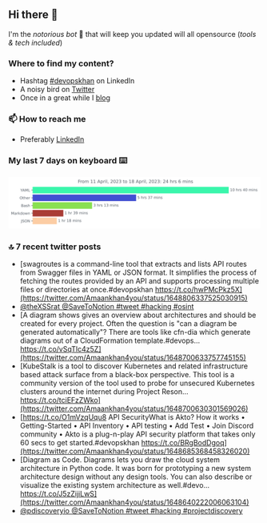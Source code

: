 <!--- [![Hits](https://hits.seeyoufarm.com/api/count/incr/badge.svg?url=https%3A%2F%2Fgithub.com%2Fakhan4u%2Fhit-counter&count_bg=%2379C83D&title_bg=%23555555&icon=&icon_color=%23E7E7E7&title=visits&edge_flat=false)](https://hits.seeyoufarm.com) --->

## Hi there 👋

I'm the _notorious bot_ 🤣 that will keep you updated will all opensource (_tools & tech included_) 

### Where to find my content?

* Hashtag [#devopskhan](https://www.linkedin.com/feed/hashtag/devopskhan) on LinkedIn
* A noisy bird on [Twitter](https://twitter.com/Amaankhan4you)
* Once in a great while I [blog](https://linuxparrot.netlify.app) 


### 📫 **How to reach me**

* Preferably [LinkedIn](https://www.linkedin.com/in/amaan-khan-linux-ninja)

### My last 7 days on keyboard ⌨️

<img src="https://github.com/akhan4u/akhan4u/blob/main/images/stat.svg" alt="Amaan's Wakatime Activity!"/>

### 🔝 7 recent twitter posts
<!-- DEVDOJO:START -->
- [swagroutes is a command-line tool that extracts and lists API routes from Swagger files in YAML or JSON format. It simplifies the process of fetching the routes provided by an API and supports processing multiple files or directories at once.#devopskhan https://t.co/hwPMcPkz5X](https://twitter.com/Amaankhan4you/status/1648806337525030915)
- [@theXSSrat @SaveToNotion #tweet #hacking #osint](https://twitter.com/Amaankhan4you/status/1648797166964731904)
- [A diagram shows gives an overview about architectures and should be created for every project. Often the question is &quot;can a diagram be generated automatically&quot;? There are tools like cfn-dia which generate diagrams out of a CloudFormation template.#devops… https://t.co/vSqTlc4z5Z](https://twitter.com/Amaankhan4you/status/1648700633757745155)
- [KubeStalk is a tool to discover Kubernetes and related infrastructure based attack surface from a black-box perspective. This tool is a community version of the tool used to probe for unsecured Kubernetes clusters around the internet during Project Reson… https://t.co/tciEFzZWko](https://twitter.com/Amaankhan4you/status/1648700630301569026)
- [https://t.co/O1mVzqUqu8 API SecurityWhat is Akto? How it works • Getting-Started • API Inventory • API testing • Add Test • Join Discord community • Akto is a plug-n-play API security platform that takes only 60 secs to get started.#devopskhan https://t.co/BRgBodDgoq](https://twitter.com/Amaankhan4you/status/1648685368458326020)
- [Diagram as Code. Diagrams lets you draw the cloud system architecture in Python code. It was born for prototyping a new system architecture design without any design tools. You can also describe or visualize the existing system architecture as well.#devo… https://t.co/J5zZijiLwS](https://twitter.com/Amaankhan4you/status/1648640222006063104)
- [@pdiscoveryio @SaveToNotion #tweet #hacking #projectdiscovery](https://twitter.com/Amaankhan4you/status/1648615833680384003)
<!-- DEVDOJO:END -->

<!-- ![Amaan's GitHub stats](https://github-readme-stats.vercel.app/api?username=akhan4u&count_private=true&show_icons=true&hide=contribs) -->

